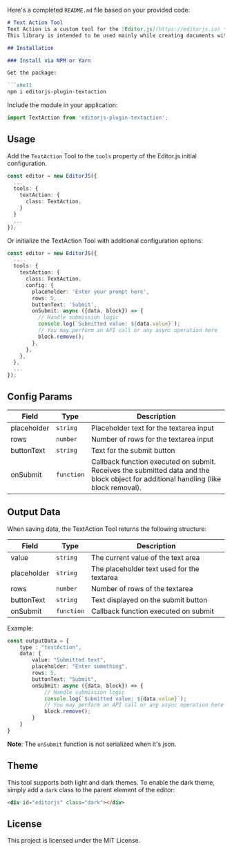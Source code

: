 Here's a completed `README.md` file based on your provided code:

```markdown
# Text Action Tool
Text Action is a custom tool for the [Editor.js](https://editorjs.io) framework that provides a simple text area and submit button interface for various use cases like AI-generated text requests or other prompt-based actions.
This library is intended to be used mainly while creating documents with the Editor.js framework.

## Installation

### Install via NPM or Yarn

Get the package:

```shell
npm i editorjs-plugin-textaction
```

Include the module in your application:

```typescript
import TextAction from 'editorjs-plugin-textaction';
```

## Usage

Add the `TextAction` Tool to the `tools` property of the Editor.js initial configuration.

```typescript
const editor = new EditorJS({
  ...
  tools: {
    textAction: {
      class: TextAction,
    }
  }
  ...
});
```

Or initialize the TextAction Tool with additional configuration options:

```typescript
const editor = new EditorJS({
  ...
  tools: {
    textAction: {
      class: TextAction,
      config: {
        placeholder: 'Enter your prompt here',
        rows: 5,
        buttonText: 'Submit',
        onSubmit: async ({data, block}) => {
          // Handle submission logic
          console.log(`Submitted value: ${data.value}`);
          // You may perform an API call or any async operation here
          block.remove();
        },
      },
    },
  },
  ...
});
```

## Config Params

| Field       | Type     | Description                                      |
| ----------- | -------- | ------------------------------------------------ |
| placeholder | `string` | Placeholder text for the textarea input           |
| rows        | `number` | Number of rows for the textarea input             |
| buttonText  | `string` | Text for the submit button                        |
| onSubmit    | `function` | Callback function executed on submit. Receives the submitted data and the block object for additional handling (like block removal). |

## Output Data

When saving data, the TextAction Tool returns the following structure:

| Field     | Type   | Description                                  |
| --------- | ------ | -------------------------------------------- |
| value     | `string` | The current value of the text area          |
| placeholder | `string` | The placeholder text used for the textarea |
| rows      | `number` | Number of rows of the textarea              |
| buttonText | `string` | Text displayed on the submit button         |
| onSubmit  | `function` | Callback function executed on submit       |

Example:

```typescript
const outputData = {
    type : "textAction",
    data: {
        value: "Submitted text",
        placeholder: "Enter something",
        rows: 5,
        buttonText: "Submit",
        onSubmit: async ({data, block}) => {
            // Handle submission logic
            console.log(`Submitted value: ${data.value}`);
            // You may perform an API call or any async operation here
            block.remove();
        }
    }
}
```
**Note**: The `onSubmit` function is not serialized when it's json.

## Theme

This tool supports both light and dark themes. To enable the dark theme, simply add a `dark` class to the parent element of the editor:

```html
<div id="editorjs" class="dark"></div>
```

## License

This project is licensed under the MIT License.
